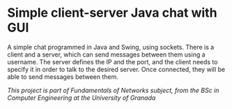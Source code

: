 # Simple client-server Java chat with GUI

A simple chat programmed in Java and Swing, using sockets. There is a client and a server, which can
send messages between them using a username. The server defines the IP and the port, and the
client needs to specify it in order to talk to the desired server. Once connected, they will be
able to send messages between them.

*This project is part of Fundamentals of Networks subject, from the BSc in Computer Engineering at 
the University of Granada*
